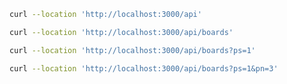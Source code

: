 ```bash
curl --location 'http://localhost:3000/api'
```
```bash
curl --location 'http://localhost:3000/api/boards'
```
```bash
curl --location 'http://localhost:3000/api/boards?ps=1'
```
```bash
curl --location 'http://localhost:3000/api/boards?ps=1&pn=3'
```